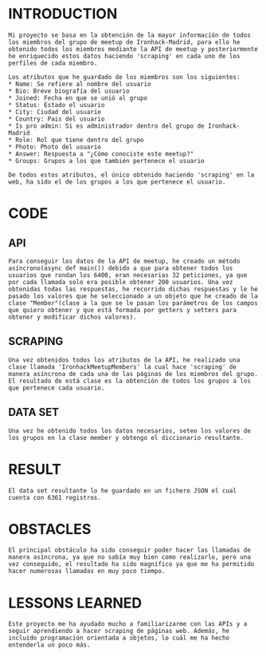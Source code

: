 # INTRODUCTION
    Mi proyecto se basa en la obtención de la mayor información de todos los miembros del grupo de meetup de Ironhack-Madrid, para ello he obtenido todos los miembros mediante la API de meetup y posteriormente he enriquecido estos datos haciendo 'scraping' en cada uno de los perfiles de cada miembro.

    Los atributos que he guardado de los miembros son los siguientes:
    * Name: Se refiere al nombre del usuario
    * Bio: Breve biografía del usuario
    * Joined: Fecha en que se unió al grupo
    * Status: Estado el usuario
    * City: Ciudad del usuario
    * Country: Pais del usuario
    * Is pro admin: Si es administrador dentro del grupo de Ironhack-Madrid
    * Role: Rol que tiene dentro del grupo
    * Photo: Photo del usuario
    * Answer: Respuesta a "¿Cómo conociste este meetup?"
    * Groups: Grupos a los que también pertenece el usuario

    De todos estos atributos, el único obtenido haciendo 'scraping' en la web, ha sido el de los grupos a los que pertenece el usuario.

# CODE
## API
    Para conseguir los datos de la API de meetup, he creado un método asíncrono(async def main()) debido a que para obtener todos los usuarios que rondan los 6400, eran necesarias 32 peticiones, ya que por cada llamada solo era posible obtener 200 usuarios. Una vez obtenidas todas las respuestas, he recorrido dichas respuestas y le he pasado los valores que he seleccionado a un objeto que he creado de la clase "Member"(clase a la que se le pasan los parámetros de los campos que quiero obtener y que está formada por getters y setters para obtener y modificar dichos valores).

## SCRAPING
    Una vez obtenidos todos los atributos de la API, he realizado una clase llamada 'IronhackMeetupMembers' la cual hace 'scraping' de manera asíncrona de cada una de las páginas de los miembros del grupo. El resultado de está clase es la obtención de todos los grupos a los que pertenece cada usuario.

## DATA SET
    Una vez he obtenido todos los datos necesarios, seteo los valores de los grupos en la clase member y obtengo el diccionario resultante.
    
# RESULT
    El data set resultante lo he guardado en un fichero JSON el cual cuenta con 6361 registros.
    
# OBSTACLES
    El principal obstáculo ha sido conseguir poder hacer las llamadas de manera asíncrona, ya que no sabía muy bien como realizarlo, pero una vez conseguido, el resultado ha sido magnífico ya que me ha permitido hacer numerosas llamadas en muy poco tiempo.
    
# LESSONS LEARNED
    Este proyecto me ha ayudado mucho a familiarizarme con las APIs y a seguir aprendiendo a hacer scraping de páginas web. Además, he incluido programación orientada a objetos, lo cuál me ha hecho entenderla un poco más.